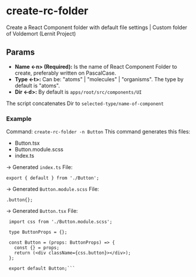 # create-rc-folder
Create a React Component folder with default file settings | Custom folder of Voldemort (Lernit Project)

## Params
* **Name <-n> (Required):** Is the name of React Component Folder to create,  preferably written on PascalCase.
* **Type <-t>:** Can be: "atoms" | "molecules" | "organisms". The type by default is "atoms".
* **Dir <-d>:** By default is `apps/root/src/components/UI`

The script concatenates Dir to `selected-type/name-of-component`

### Example
Command: `create-rc-folder -n Button`
This command generates this files:
- Button.tsx
- Button.module.scss
- index.ts


-> Generated `index.ts` File:
```
export { default } from './Button';
```

-> Generated `Button.module.scss` File:
```
.button{};
```

-> Generated `Button.tsx` File:
```
 import css from './Button.module.scss';

 type ButtonProps = {};
    
 const Button = (props: ButtonProps) => {
   const {} = props;
   return (<div className={css.button}></div>);
 };
    
 export default Button;```
